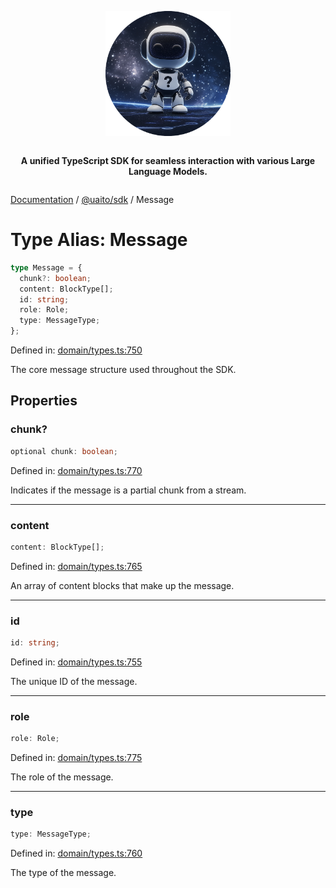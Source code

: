 <div style="display:flex; flex-direction:column; align-items:center;">
<p align="center">
  <img src="../UAITO.png" alt="UAITO Logo" width="200"/>
</p>

<p align="center">
  <strong>A unified TypeScript SDK for seamless interaction with various Large Language Models.</strong>
</p>
</div>

[Documentation](README.md) / [@uaito/sdk](@uaito.sdk.md) / Message

# Type Alias: Message

```ts
type Message = {
  chunk?: boolean;
  content: BlockType[];
  id: string;
  role: Role;
  type: MessageType;
};
```

Defined in: [domain/types.ts:750](https://github.com/elribonazo/uaito/blob/9afc2f28c155a623225c2a9de805955e51d5a602/packages/sdk/src/domain/types.ts#L750)

The core message structure used throughout the SDK.

## Properties

### chunk?

```ts
optional chunk: boolean;
```

Defined in: [domain/types.ts:770](https://github.com/elribonazo/uaito/blob/9afc2f28c155a623225c2a9de805955e51d5a602/packages/sdk/src/domain/types.ts#L770)

Indicates if the message is a partial chunk from a stream.

***

### content

```ts
content: BlockType[];
```

Defined in: [domain/types.ts:765](https://github.com/elribonazo/uaito/blob/9afc2f28c155a623225c2a9de805955e51d5a602/packages/sdk/src/domain/types.ts#L765)

An array of content blocks that make up the message.

***

### id

```ts
id: string;
```

Defined in: [domain/types.ts:755](https://github.com/elribonazo/uaito/blob/9afc2f28c155a623225c2a9de805955e51d5a602/packages/sdk/src/domain/types.ts#L755)

The unique ID of the message.

***

### role

```ts
role: Role;
```

Defined in: [domain/types.ts:775](https://github.com/elribonazo/uaito/blob/9afc2f28c155a623225c2a9de805955e51d5a602/packages/sdk/src/domain/types.ts#L775)

The role of the message.

***

### type

```ts
type: MessageType;
```

Defined in: [domain/types.ts:760](https://github.com/elribonazo/uaito/blob/9afc2f28c155a623225c2a9de805955e51d5a602/packages/sdk/src/domain/types.ts#L760)

The type of the message.
